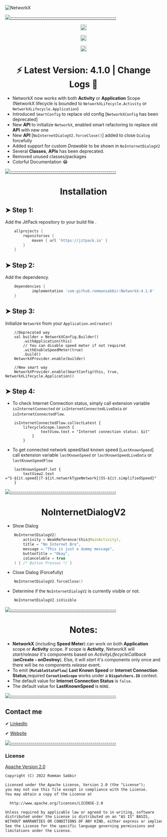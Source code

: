 ![NetworkX](https://user-images.githubusercontent.com/25950083/185731068-480fd969-f18d-439c-938a-6285a50c2be2.png)

[![-----------------------------------------------------](https://raw.githubusercontent.com/andreasbm/readme/master/assets/lines/colored.png)](#getting-started-quick)

 <p align="center">
    <a href="https://android-arsenal.com/details/1/8160"><img alt="Maintained" src="https://img.shields.io/badge/Android%20Arsenal-NetworkX-green.svg?style=flat" height="20"/></a>
</p>

 <p align="center">
     <a href="https://github.com/rommansabbir/NetworkX"><img alt="Maintained" src="https://img.shields.io/badge/Maintained_Actively%3F-Yes-green.svg" height="20"/></a>
</p>

 <p align="center">
     <a href="https://jitpack.io/#rommansabbir/NetworkX"><img alt="JitPack" src="https://img.shields.io/badge/JitPack-Yes-green.svg?style=flat" height="20"/></a>
</p>

<h1 align="center"> ⚡ Latest Version: 4.1.0 | Change Logs 🔰</h1>

- NetworkX now works with both __Activity__ or __Application__ Scope (NetworkX lifecycle is bounded to `NetworkXLifecycle.Activity` or `NetworkXLifecycle.Application`)
- Introduced `SmartConfig` to replace old config [`NetworkXConfig` has been deprecated]
- New __API__ to initialize `NetworkX`, enabled smart refactoring to replace old __API__ with new one
- New __API__ [`NoInternetDialogV2.forceClose()`] added to close `Dialog` forcefully
- Added support for custom _Drawable_ to be shown in `NoInternetDialogV2`
- Several __Classes__, __APIs__ has been deprecated.
- Removed unused classes/packages
- Colorful Documentation 😂

[![-----------------------------------------------------](https://raw.githubusercontent.com/andreasbm/readme/master/assets/lines/colored.png)](#getting-started-quick)

<h1 align="center">Installation</h1>

## ➤ Step 1:

Add the JitPack repository to your build file .

```gradle
    allprojects {
        repositories {
            maven { url 'https://jitpack.io' }
        }
    }
```

## ➤ Step 2:

Add the dependency.

```gradle
    dependencies {
            implementation 'com.github.rommansabbir:NetworkX:4.1.0'
    }
```

## ➤ Step 3:
Initialize `NetworkX` from your `Application.onCreate()`
````
    //Deprecated way
    val builder = NetworkXConfig.Builder()
        .withApplication(this)
        // You can disable speed meter if not required
        .withEnableSpeedMeter(true)
        .build()
    NetworkXProvider.enable(builder)

    //New smart way
    NetworkXProvider.enable(SmartConfig(this, true, NetworkXLifecycle.Application))
````

## ➤ Step 4:
- To check Internet Connection status, simply call extension variable
`isInternetConnected` or `isInternetConnectedLiveData` or `isInternetConnectedFlow`.
````
    isInternetConnectedFlow.collectLatest {
        lifecycleScope.launch {
                textView.text = "Internet connection status: $it"
            }
        }
````

- To get connected network speed/last known speed [`LastKnownSpeed`] call extension variable
`lastKnownSpeed` or `lastKnownSpeedLiveData` or `lastKnownSpeedFlow`

````
    lastKnownSpeed?.let {
        textView2.text ="S-${it.speed}|T-${it.networkTypeNetwork}|SS-${it.simplifiedSpeed}"
    }
````

[![-----------------------------------------------------](https://raw.githubusercontent.com/andreasbm/readme/master/assets/lines/colored.png)](#getting-started-quick)


<h1 align="center">NoInternetDialogV2</h1>

- Show Dialog
```kotlin
    NoInternetDialogV2(
        activity = WeakReference(this@MainActivity),
        title = "No Internet Bro",
        message = "This is just a dummy message",
        buttonTitle = "Okay",
        isCancelable = true
    ) { /* Button Presses */ }
```
- Close Dialog (Forcefully)

```kotlin
    NoInternetDialogV2.forceClose()
```
- Determine if the `NoInternetDialogV2` is currently visible or not.

```kotlin
    NoInternetDialogV2.isVisible
```

[![-----------------------------------------------------](https://raw.githubusercontent.com/andreasbm/readme/master/assets/lines/colored.png)](#getting-started-quick)


<h1 align="center">Notes:</h1>

 - **NetworkX** (including **Speed Meter**) can work on both **Application** scope or **Activity** scope. If scope is **Activity**, NetworkX will *start/release* it's components based on _ActivityLifecycleCallback_ (**onCreate - onDestroy**). Else, it will *start* it's components only once and there will be no components *release* event.
 - To emit (**`MutableStateFlow`**) **Last Known Speed** or **Internet Connection Status**,required **`CoroutineScope`** works under a **`Dispatchers.IO`** context.
 - The default value for **Internet Connection Status** is `false`.
 - The default value for **LastKnownSpeed** is `NONE`.


[![-----------------------------------------------------](https://raw.githubusercontent.com/andreasbm/readme/master/assets/lines/colored.png)](#getting-started-quick)

## Contact me

✔ [LinkedIn](https://www.linkedin.com/in/rommansabbir/)

✔ [Website](https://rommansabbir.com)


[![-----------------------------------------------------](https://raw.githubusercontent.com/andreasbm/readme/master/assets/lines/colored.png)](#getting-started-quick)

### License

[Apache Version 2.0](http://www.apache.org/licenses/LICENSE-2.0.html)

````html
Copyright (C) 2022 Romman Sabbir

Licensed under the Apache License, Version 2.0 (the "License");
you may not use this file except in compliance with the License.
You may obtain a copy of the License at

  http://www.apache.org/licenses/LICENSE-2.0

Unless required by applicable law or agreed to in writing, software
distributed under the License is distributed on an "AS IS" BASIS,
WITHOUT WARRANTIES OR CONDITIONS OF ANY KIND, either express or implied.
See the License for the specific language governing permissions and
limitations under the License.
````
